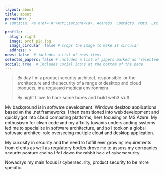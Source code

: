 ```yaml
---
layout: about
title: about
permalink: /
# subtitle: <a href='#'>Affiliations</a>. Address. Contacts. Moto. Etc.

profile:
  align: right
  image: prof_pic.jpg
  image_circular: false # crops the image to make it circular
  address: >
news: false  # includes a list of news items
selected_papers: false # includes a list of papers marked as "selected={true}"
social: true  # includes social icons at the bottom of the page
---
```


>By day I'm a product security architect, responsible for the architecture and the security of a range of desktop and cloud products, in a regulated medical environment.  
>
>By night I love to hack some boxes and build web3 stuff.

My background is in software development, Windows desktop applications based on the .net frameworks. I then transitioned into web development and  quickly got into cloud computing platforms, here focusing on MS Azure. My enthusiasm for clean code and my affinity towards understanding systems led me to specialize in software architecture, and so I took on a global software architect role overseeing multiple cloud and desktop application.

My curiosity in security and the need to fulfill ever growing requirements from clients as well as regulatory bodies drove me to assess my companies security posture and so I fell down the rabbit hole of cybersecurity.  

Nowadays my main focus is cybersecurity, product security to be more specific.

<!-- Write your biography here. Tell the world about yourself. Link to your favorite [subreddit](http://reddit.com). You can put a picture in, too. The code is already in, just name your picture `prof_pic.jpg` and put it in the `img/` folder. -->

<!-- Put your address / P.O. box / other info right below your picture. You can also disable any these elements by editing `profile` property of the YAML header of your `_pages/about.md`. Edit `_bibliography/papers.bib` and Jekyll will render your [publications page](/al-folio/publications/) automatically.

Link to your social media connections, too. This theme is set up to use [Font Awesome icons](http://fortawesome.github.io/Font-Awesome/) and [Academicons](https://jpswalsh.github.io/academicons/), like the ones below. Add your Facebook, Twitter, LinkedIn, Google Scholar, or just disable all of them. -->
